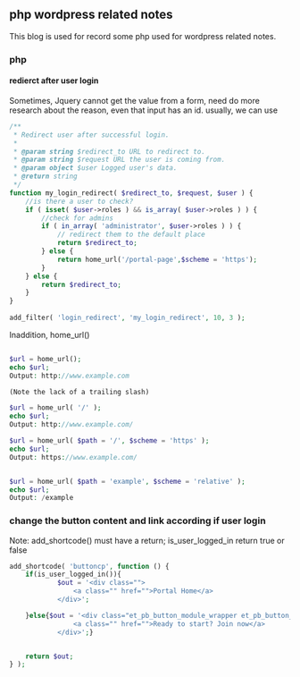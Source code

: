 ## php wordpress related notes

This blog is used for record some php used for wordpress related notes.

### php

#### redierct after user login 

Sometimes, Jquery cannot get the value from a form, need do more research about the reason, 
even that input has an id. usually, we can use 
```php
/**
 * Redirect user after successful login.
 *
 * @param string $redirect_to URL to redirect to.
 * @param string $request URL the user is coming from.
 * @param object $user Logged user's data.
 * @return string
 */
function my_login_redirect( $redirect_to, $request, $user ) {
    //is there a user to check?
    if ( isset( $user->roles ) && is_array( $user->roles ) ) {
        //check for admins
        if ( in_array( 'administrator', $user->roles ) ) {
            // redirect them to the default place
            return $redirect_to;
        } else {
            return home_url('/portal-page',$scheme = 'https');
        }
    } else {
        return $redirect_to;
    }
}
 
add_filter( 'login_redirect', 'my_login_redirect', 10, 3 );
```
Inaddition, home_url()
```php

$url = home_url();
echo $url;
Output: http://www.example.com

(Note the lack of a trailing slash)

$url = home_url( '/' );
echo $url;
Output: http://www.example.com/

$url = home_url( $path = '/', $scheme = 'https' );
echo $url;
Output: https://www.example.com/


$url = home_url( $path = 'example', $scheme = 'relative' );
echo $url;
Output: /example
```

### change the button content and link according if user login
Note: add_shortcode() must have a return;
is_user_logged_in return true or false
```php
add_shortcode( 'buttoncp', function () {
	if(is_user_logged_in()){
			$out = '<div class="">
				<a class="" href="">Portal Home</a>
			</div>';

	}else{$out = '<div class="et_pb_button_module_wrapper et_pb_button_0_wrapper  et_pb_module ">
				<a class="" href="">Ready to start? Join now</a>
			</div>';}


	return $out;
} );
```



